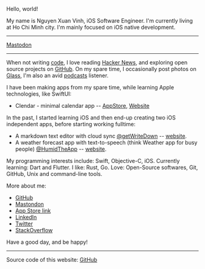 Hello, world!

My name is Nguyen Xuan Vinh, iOS Software Engineer. I'm currently living at Ho Chi Minh city. I'm mainly focused on iOS native development.

----

<a rel="me" href="https://mastodon.social/@vinhnx">Mastodon</a>

----

When not writing [code](https://github.com/vinhnx?tab=repositories), I love reading [Hacker News](https://news.ycombinator.com/user?id=vinhnx), and exploring open source projects on [GitHub](https://github.com/vinhnx). On my spare time, I occasionally post photos on [Glass](https://glass.photo/vinhnx), I'm also an avid [podcasts](https://vinhnx.github.io/podcasts/) listener.

I have been making apps from my spare time, while learning Apple technologies, like SwiftUI:
+ Clendar - minimal calendar app -- [AppStore](https://apps.apple.com/us/app/clendar-a-calendar-app/id1548102041), [Website](https://vinhnx.github.io/clendar-site)

In the past, I started learning iOS and then end-up creating two iOS independent apps, before starting working fulltime:
+ A markdown text editor with cloud sync [@getWriteDown](https://twitter.com/getWriteDown) -- [website](http://vinhnx.github.io/writedown-site/).
+ A weather forecast app with text-to-speech (think Weather app for busy people) [@HumidTheApp](https://twitter.com/HumidTheApp) -- [website](http://vinhnx.github.io/humid-site/). 

My programming interests include: Swift, Objective-C, iOS. Currently learning: Dart and Flutter. I like: Rust, Go. Love: Open-Source softwares, Git, GitHub, Unix and command-line tools.

More about me:

+ [GitHub](https://github.com/vinhnx)
+ [Mastondon](https://mastodon.social/@vinhnx)
+ [App Store link](http://itunes.com/nguyenvinh)
+ [LinkedIn](https://www.linkedin.com/in/vinhnx)
+ [Twitter](https://twitter.com/@vinhnx)
+ [StackOverflow](https://stackoverflow.com/users/1477298/vinh-nguyen)

Have a good day, and be happy!

--- 

Source code of this website: [GitHub](https://github.com/vinhnx/vinhnx.github.io)
